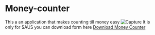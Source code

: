 # Money-counter
This a an application that makes counting till money easy
![Capture](https://user-images.githubusercontent.com/68839700/224840989-0f03374e-3af2-44ee-ae75-d959aae161e6.PNG)
It is only for $AUS
you can download form here
[Download Money Counter](https://github.com/oakljen/Money-counter/raw/master/Money-counter/Money-counter.exe)
